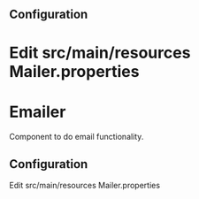 ## Configuration
Edit src/main/resources Mailer.properties
=======
# Emailer
Component to do email functionality.

## Configuration
Edit src/main/resources Mailer.properties

